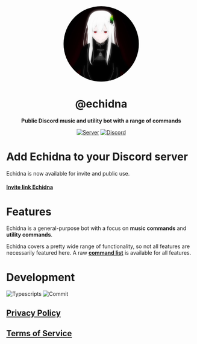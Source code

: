 <div align="center">

<img src="https://github.com/ChitandaXK/attachment/blob/main/Echidna/Echidna%2023434.png?raw=true" alt="Logo" width="200px" height="200px" style="border-radius:50%"/>

# @echidna

**Public Discord music and utility bot with a range of commands**

[![Server](https://top.gg/api/widget/servers/715861631279562803.svg)](https://top.gg/bot/715861631279562803)
[![Discord](https://discordapp.com/api/guilds/906844562499203122/embed.png)](https://discord.gg/rue65JQj)

</div>

# Add Echidna to your Discord server

Echidna is now available for invite and public use.

#### [Invite link Echidna](https://top.gg/bot/715861631279562803/invite)

# Features
Echidna is a general-purpose bot with a focus on **music commands** and **utility commands**. 

Echidna covers a pretty wide range of functionality, so not all features are necessarily featured here. 
A raw [**command list**](https://github.com/ChitandaXK/Echidna/wiki/Command-List) is available for all features.

# Development 
![Typescripts](https://img.shields.io/badge/TypeScript-5.4.2-blue.svg?logo=TypeScript)
![Commit](https://img.shields.io/github/last-commit/chitandaxk/echidna)
 
 ## [Privacy Policy](https://github.com/ChitandaXK/Echidna/blob/master/privacy-policy.md)
 ## [Terms of Service](https://github.com/ChitandaXK/Echidna/blob/master/terms-of-service.md)

